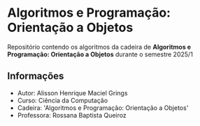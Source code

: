 # Algoritmos e Programação: Orientação a Objetos
Repositório contendo os algoritmos da cadeira de **Algoritmos e Programação: Orientação a Objetos** 
durante o semestre 2025/1
## Informações
- Autor: Alisson Henrique Maciel Grings
- Curso: Ciência da Computação
- Cadeira: 'Algoritmos e Programação: Orientação a Objetos'
- Professora: Rossana Baptista Queiroz
